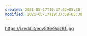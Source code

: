 ```yaml
---
created: 2021-05-17T19:37:42+05:30
modified: 2021-05-17T19:37:58+05:30
---
```


https://i.redd.it/eov5t6e9qjz61.jpg
